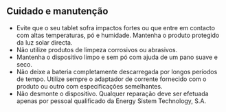 ## Cuidado e manutenção

* Evite que o seu tablet sofra impactos fortes ou que entre em contacto com altas temperaturas, pó e humidade. Mantenha o produto protegido da luz solar directa.
* Não utilize produtos de limpeza corrosivos ou abrasivos.
* Mantenha o dispositivo limpo e sem pó com ajuda de um pano suave e seco.
* Não deixe a bateria completamente descarregada por longos períodos de tempo. Utilize sempre o adaptador de corrente fornecido com o produto ou outro com especificações semelhantes.
* Não desmonte o dispositivo. Qualquer reparação deve ser efetuada apenas por pessoal qualificado da Energy Sistem Technology, S.A.
